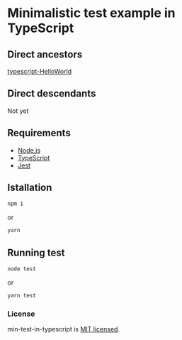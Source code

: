 # Minimalistic test example in TypeScript

## Direct ancestors

[typescript-HelloWorld](https://github.com/softspider/typescript-HelloWorld)

## Direct descendants

Not yet

## Requirements

* [Node.js](https://nodejs.org/en/download/package-manager/)
* [TypeScript](https://www.typescriptlang.org/)
* [Jest](https://jestjs.io/)

## Istallation

```sh
npm i
```
or

```sh
yarn
```

## Running test

```sh
node test
```
or

```sh
yarn test
```

### License

min-test-in-typescript is [MIT licensed](./LICENSE).

